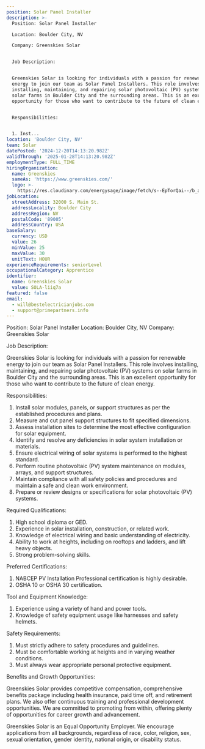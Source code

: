 ```yaml
---
position: Solar Panel Installer
description: >-
  Position: Solar Panel Installer

  Location: Boulder City, NV

  Company: Greenskies Solar


  Job Description:


  Greenskies Solar is looking for individuals with a passion for renewable
  energy to join our team as Solar Panel Installers. This role involves
  installing, maintaining, and repairing solar photovoltaic (PV) systems on
  solar farms in Boulder City and the surrounding areas. This is an excellent
  opportunity for those who want to contribute to the future of clean energy.


  Responsibilities:


  1. Inst...
location: 'Boulder City, NV'
team: Solar
datePosted: '2024-12-20T14:13:20.982Z'
validThrough: '2025-01-28T14:13:20.982Z'
employmentType: FULL_TIME
hiringOrganization:
  name: Greenskies
  sameAs: 'https://www.greenskies.com/'
  logo: >-
    https://res.cloudinary.com/energysage/image/fetch/s--EpTorQai--/b_auto,c_pad,f_auto,h_200,q_auto,w_200/https://es-media-prod.s3.amazonaws.com/media/supplier/logo/source/Greenskies_Clean_Focus_Company.jpg
jobLocation:
  streetAddress: 32000 S. Main St.
  addressLocality: Boulder City
  addressRegion: NV
  postalCode: '89005'
  addressCountry: USA
baseSalary:
  currency: USD
  value: 26
  minValue: 25
  maxValue: 30
  unitText: HOUR
experienceRequirements: seniorLevel
occupationalCategory: Apprentice
identifier:
  name: Greenskies Solar
  value: SOLA-liiq7a
featured: false
email:
  - will@bestelectricianjobs.com
  - support@primepartners.info
---
```




Position: Solar Panel Installer
Location: Boulder City, NV
Company: Greenskies Solar

Job Description:

Greenskies Solar is looking for individuals with a passion for renewable energy to join our team as Solar Panel Installers. This role involves installing, maintaining, and repairing solar photovoltaic (PV) systems on solar farms in Boulder City and the surrounding areas. This is an excellent opportunity for those who want to contribute to the future of clean energy.

Responsibilities:

1. Install solar modules, panels, or support structures as per the established procedures and plans.
2. Measure and cut panel support structures to fit specified dimensions.
3. Assess installation sites to determine the most effective configuration for solar equipment.
4. Identify and resolve any deficiencies in solar system installation or materials.
5. Ensure electrical wiring of solar systems is performed to the highest standard.
6. Perform routine photovoltaic (PV) system maintenance on modules, arrays, and support structures.
7. Maintain compliance with all safety policies and procedures and maintain a safe and clean work environment.
8. Prepare or review designs or specifications for solar photovoltaic (PV) systems.

Required Qualifications:

1. High school diploma or GED.
2. Experience in solar installation, construction, or related work.
3. Knowledge of electrical wiring and basic understanding of electricity.
4. Ability to work at heights, including on rooftops and ladders, and lift heavy objects.
5. Strong problem-solving skills.

Preferred Certifications:

1. NABCEP PV Installation Professional certification is highly desirable.
2. OSHA 10 or OSHA 30 certification.

Tool and Equipment Knowledge:

1. Experience using a variety of hand and power tools.
2. Knowledge of safety equipment usage like harnesses and safety helmets.

Safety Requirements:

1. Must strictly adhere to safety procedures and guidelines.
2. Must be comfortable working at heights and in varying weather conditions.
3. Must always wear appropriate personal protective equipment.

Benefits and Growth Opportunities:

Greenskies Solar provides competitive compensation, comprehensive benefits package including health insurance, paid time off, and retirement plans. We also offer continuous training and professional development opportunities. We are committed to promoting from within, offering plenty of opportunities for career growth and advancement.

Greenskies Solar is an Equal Opportunity Employer. We encourage applications from all backgrounds, regardless of race, color, religion, sex, sexual orientation, gender identity, national origin, or disability status.
